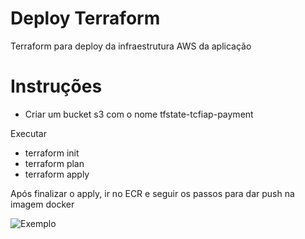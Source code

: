 # Deploy Terraform

Terraform para deploy da infraestrutura AWS da aplicação

# Instruções 

- Criar um bucket s3 com o nome tfstate-tcfiap-payment

Executar 

- terraform init
- terraform plan
- terraform apply

Após finalizar o apply, ir no ECR e seguir os passos para dar push na imagem docker

![Exemplo](https://p.ipic.vip/cfuz7w.png)